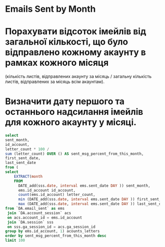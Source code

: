 # Emails Sent by Month
# Порахувати відсоток імейлів від загальної кількості, що було відправлено кожному акаунту в рамках кожного місяця
  (кількість листів, відправлених акаунту за місяць / загальну кількість листів, відправлених за місяць всім акаунтам).
# Визначити дату першого та останнього надсилання імейлів для кожного акаунту у місяці.

```sql
select
sent_month,
id_account,
letter_count * 100 /
sum (letter_count) OVER () AS sent_msg_percent_from_this_month,
first_sent_date,
last_sent_date
from (
select
    EXTRACT(month
    FROM
      DATE_add(sss.date, interval ems.sent_date DAY )) sent_month,
      ems.id_account id_account,
      count(ems.id_account) letter_count,
      min (DATE_add(sss.date, interval ems.sent_date DAY )) first_sent_date,
      max (DATE_add(sss.date, interval ems.sent_date DAY )) last_sent_date
from `DA.email_sent` as ems
 join `DA.account_session` acs
 on acs.account_id = ems.id_account
 join `DA.session` sss
 on sss.ga_session_id = acs.ga_session_id
group by ems.id_account, 1) acounts_letters
order by sent_msg_percent_from_this_month desc
limit 100
